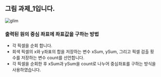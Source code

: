 ## 그림 과제_1입니다.
![glim](https://github.com/user-attachments/assets/8b569063-1698-4fc6-8e82-801f8787113e)

### 출력된 원의 중심 좌표에 좌표값을 구하는 방법
- 각 픽셀을 순회 합니다.
- 회색 픽셀의 x와 y좌표의 합을 저장하는 변수 xSum, ySum, 그리고 픽셀 검출 횟수를 저장하는 변수 count를 선언합니다.
- 각 픽셀을 순회한 후 xSum과 ySum을 count로 나누어 중심좌표를 구하는 방식을 사용하였습니다.
